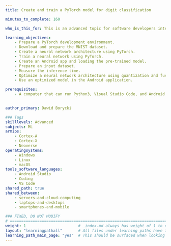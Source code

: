 ```yaml
---
title: Create and train a PyTorch model for digit classification

minutes_to_complete: 160

who_is_this_for: This is an advanced topic for software developers interested in learning how to use PyTorch to create and train a feedforward neural network for digit classification. You will also learn how to use the trained model in an Android application. Finally, you will apply model optimizations.

learning_objectives:
    - Prepare a PyTorch development environment.
    - Download and prepare the MNIST dataset.
    - Create a neural network architecture using PyTorch.
    - Train a neural network using PyTorch.
    - Create an Android app and loading the pre-trained model.
    - Prepare an input dataset.
    - Measure the inference time.
    - Optimize a neural network architecture using quantization and fusing.
    - Use an optimized model in the Android application.

prerequisites:
    - A computer that can run Python3, Visual Studio Code, and Android Studio. The OS can be Windows, Linux, or macOS.
  

author_primary: Dawid Borycki

### Tags
skilllevels: Advanced
subjects: ML
armips:
    - Cortex-A
    - Cortex-X
    - Neoverse
operatingsystems:
    - Windows
    - Linux
    - macOS
tools_software_languages:
    - Android Studio
    - Coding
    - VS Code
shared_path: true
shared_between:
    - servers-and-cloud-computing
    - laptops-and-desktops
    - smartphones-and-mobile

### FIXED, DO NOT MODIFY
# ================================================================================
weight: 1                       # _index.md always has weight of 1 to order correctly
layout: "learningpathall"       # All files under learning paths have this same wrapper
learning_path_main_page: "yes"  # This should be surfaced when looking for related content. Only set for _index.md of learning path content.
---
```

